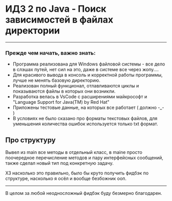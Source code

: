 # ИДЗ 2 по Java - Поиск зависимостей в файлах директории
____

### Прежде чем начать, важно знать:
- Программа реализована для Windows файловой системы - все дело в слэшах путей, нет сил на это, даже в системе все через жопу....
- Для красивого вывода в консоль и корректной работы программы, лучше не менять базовую директорию.
- Реализован полный функционал, отлавливаются циклы и показываются файлы в которых они возникли.
- Разработка велась в VsCode с расширениями майкрософт и "Language Support for Java(TM) by Red Hat"
- Приложены тестовые данные, на которых все работает ( должно -_- )
- В условиях не было сказано про форматы текстовых файлов, для уменьшения количества ошибок используется только txt формат.

## Про структуру

Вывел из main все методы в отдельный класс, в maine просто поочередное перечисление методов и пару интерфейсных сообщений, также сделал новый тип под конкретную задачу. 

ХЗ насколько это правильно, было бы круто получить фидбэк по структуре, насколько я осёл и вообще безбожник ооп.
____
В целом за любой неодносложный фидбэк буду безмерно благодарен.
